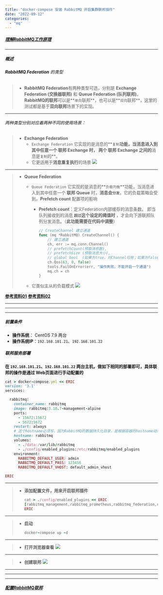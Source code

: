 ```yaml
---
title: "docker-compose 安装 RabbitMQ 开启集群联邦插件"
date: "2022-09-12"
categories: 
  - "mq"
---
```


##### **[理解RabbitMQ工作原理](http://www.dev-share.top/2022/09/09/%e7%90%86%e8%a7%a3-rabbitmq-%e5%b7%a5%e4%bd%9c%e5%8e%9f%e7%90%86/ "理解RabbitMQ工作原理")**

* * *

##### 概述

###### **RabbitMQ Federation** 的类型

> - **RabbitMQ Federation**有两种类型可选，分别是 **Exchange Federation (交换器联邦)** 和 **Queue Federation (队列联邦)**。 **RabbitMQ的联邦**可以是**`单向`联邦**，也可以是**`双向`联邦**，这里的测试都是基于**双向联邦**场景下的实现。

* * *

###### 两种类型分别对应着两种不同的使用场景：

> - **Exchange Federation**
>     - `Exchange Federation` 它实现的是消息的**`复制`**功能，当消息进入到其中任意一个 **联邦 Exchange** 时， 两个 **联邦 Exchange** 之间的**消息是`复制`的**。
>     - 它更适用于**消息重复执行**的场景 [![](http://qiniu.dev-share.top/image/rabbitmq-exchange-federation.png)](http://qiniu.dev-share.top/image/rabbitmq-exchange-federation.png)

* * *

> - **Queue Federation**
>     - `Queue Federation` 它实现的是消息的**`负载均衡`**功能，当消息进入到其中任意一个 **联邦 Queue** 时，**消息会`分发`**，它的负载策略会受到，**Prefetch count** 配置项的影响
>         - **Prefetch count**：定义Federation内部缓存的消息条数。 即当队列接收到的消息 **`超过`这个设定的阈值时** ，才会向下游联邦队列分发消息。（**此功能需要在代码中调整**）
>             
>             ```go
>             // CreateChannel 建立通道
>             func (mq *RabbitMQ) CreateChannel() {
>                 // 建立通道
>                 ch, err := mq.conn.Channel()
>                 // prefetchCount(预取消息数),
>                 // prefetchSize (预取消息大小),
>                 // global bool  (如果为true，对Channel可用；如果为false，则只对当前队列可用)
>                 ch.Qos(63, 0, false)
>                 tools.FailOnError(err, "操作失败，不能开启一个通道")
>                 mq.ch = ch
>             }
>             ```
>             
>     - 它类似主从的负载模式 [![](http://qiniu.dev-share.top/image/rabbitmq-queue-federation.png)](http://qiniu.dev-share.top/image/rabbitmq-queue-federation.png)

**[参考资料01](https://juejin.cn/post/7073669304603901983 "参考资料01")** **[参考资料02](https://www.modb.pro/db/138102 "参考资料02")**

* * *

* * *

* * *

##### 前置条件

- **操作系统**： CentOS 7.9 两台
- **操作系统IP**：`192.168.101.21`、`192.168.101.22`

##### 联邦服务部署

**在 `192.168.101.21`、`192.168.101.22` 两台主机，做如下相同的部署即可，具体联邦的操作是通过 Web页面进行手动配置的**

```ruby
cat > docker-compose.yml << ERIC
version: '3.1'
services:

  rabbitmq:
    container_name: rabbitmq
    image: rabbitmq:3.10.7-management-alpine
    ports:
      - 15672:15672
      - 5672:5672
    restart: always
    # 这个hostname必须写，因为RabbitMQ的数据持久化目录，是根据容器的hostname动态生成的
    hostname: rabbitmq
    volumes:
      - ./data:/var/lib/rabbitmq
      - ./config/enabled_plugins:/etc/rabbitmq/enabled_plugins
    environment:
      RABBITMQ_DEFAULT_USER: admin
      RABBITMQ_DEFAULT_PASS: 123456
      RABBITMQ_DEFAULT_VHOST: default_admin_vhost

ERIC

```

* * *

> - **添加配置文件，用来开启联邦插件**
>     
>     ```ruby
>     cat > ./config/enabled_plugins << ERIC
>     [rabbitmq_management,rabbitmq_prometheus,rabbitmq_federation,rabbitmq_federation_management].
>     ERIC
>     ```
>     

* * *

> - **启动**
>     
>     ```ruby
>     docker-compose up -d
>     ```
>     

* * *

> - **打开浏览器查看** [![](http://qiniu.dev-share.top/image/rabbitmq-federation-01.png)](http://qiniu.dev-share.top/image/rabbitmq-federation-01.png)

* * *

> - **创建联邦** [![](http://qiniu.dev-share.top/image/rabbitmq-federation-02.png)](http://qiniu.dev-share.top/image/rabbitmq-federation-02.png)

* * *

* * *

* * *

##### **[配置RabbitMQ联邦](http://www.dev-share.top/2022/09/12/%e9%85%8d%e7%bd%aerabbitmq%e8%81%94%e9%82%a6/ "配置RabbitMQ联邦")**
